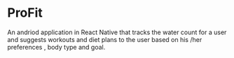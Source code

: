 # ProFit
An andriod application in React Native that tracks the water count for a user and suggests workouts and diet plans to the user based on his /her preferences , body type and goal.
